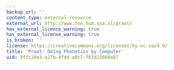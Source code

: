```yaml
---
backup_url: ''
content_type: external-resource
external_url: http://www.fon.hum.uva.nl/praat/
has_external_licence_warning: true
has_external_license_warning: true
is_broken: ''
license: https://creativecommons.org/licenses/by-nc-sa/4.0/
title: 'Praat: Doing Phonetics by Computer'
uid: 9ffc20e3-a27b-4fdd-a0c7-f6fd13860a87
---
```

